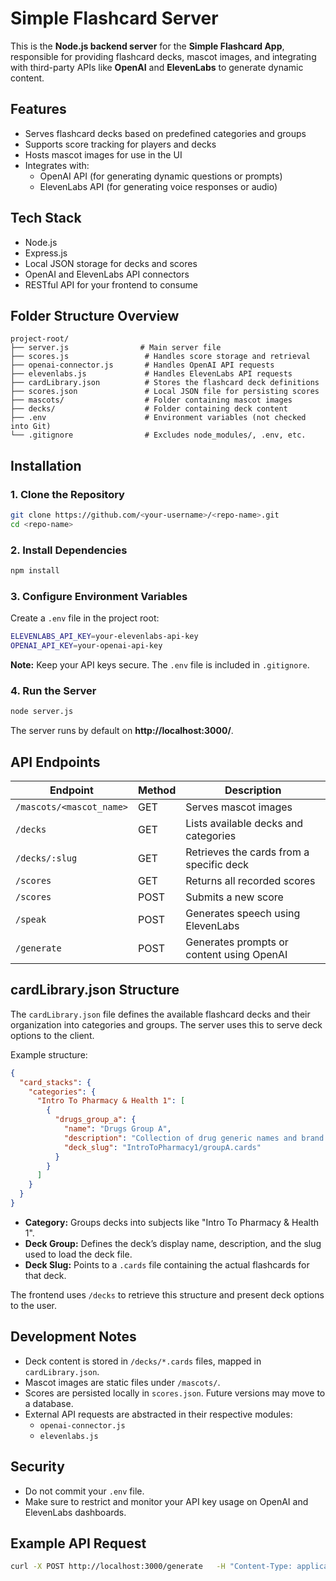 # Simple Flashcard Server

This is the **Node.js backend server** for the **Simple Flashcard App**, responsible for providing flashcard decks, mascot images, and integrating with third-party APIs like **OpenAI** and **ElevenLabs** to generate dynamic content.

## Features

- Serves flashcard decks based on predefined categories and groups
- Supports score tracking for players and decks
- Hosts mascot images for use in the UI
- Integrates with:
  - OpenAI API (for generating dynamic questions or prompts)
  - ElevenLabs API (for generating voice responses or audio)

## Tech Stack

- Node.js
- Express.js
- Local JSON storage for decks and scores
- OpenAI and ElevenLabs API connectors
- RESTful API for your frontend to consume

## Folder Structure Overview

```
project-root/
├── server.js                # Main server file
├── scores.js                 # Handles score storage and retrieval
├── openai-connector.js       # Handles OpenAI API requests
├── elevenlabs.js             # Handles ElevenLabs API requests
├── cardLibrary.json          # Stores the flashcard deck definitions
├── scores.json               # Local JSON file for persisting scores
├── mascots/                  # Folder containing mascot images
├── decks/                    # Folder containing deck content
├── .env                      # Environment variables (not checked into Git)
└── .gitignore                # Excludes node_modules/, .env, etc.
```

## Installation

### 1. Clone the Repository

```bash
git clone https://github.com/<your-username>/<repo-name>.git
cd <repo-name>
```

### 2. Install Dependencies

```bash
npm install
```

### 3. Configure Environment Variables

Create a `.env` file in the project root:

```bash
ELEVENLABS_API_KEY=your-elevenlabs-api-key
OPENAI_API_KEY=your-openai-api-key
```

**Note:** Keep your API keys secure. The `.env` file is included in `.gitignore`.

### 4. Run the Server

```bash
node server.js
```

The server runs by default on **http://localhost:3000/**.

## API Endpoints

| Endpoint                     | Method | Description                                     |
|------------------------------|--------|-------------------------------------------------|
| `/mascots/<mascot_name>`     | GET    | Serves mascot images                            |
| `/decks`                     | GET    | Lists available decks and categories            |
| `/decks/:slug`               | GET    | Retrieves the cards from a specific deck        |
| `/scores`                    | GET    | Returns all recorded scores                     |
| `/scores`                    | POST   | Submits a new score                             |
| `/speak`                     | POST   | Generates speech using ElevenLabs               |
| `/generate`                  | POST   | Generates prompts or content using OpenAI       |

## cardLibrary.json Structure

The `cardLibrary.json` file defines the available flashcard decks and their organization into categories and groups. The server uses this to serve deck options to the client.

Example structure:

```json
{
  "card_stacks": {
    "categories": {
      "Intro To Pharmacy & Health 1": [
        {
          "drugs_group_a": {
            "name": "Drugs Group A",
            "description": "Collection of drug generic names and brand names",
            "deck_slug": "IntroToPharmacy1/groupA.cards"
          }
        }
      ]
    }
  }
}
```

- **Category:** Groups decks into subjects like "Intro To Pharmacy & Health 1".
- **Deck Group:** Defines the deck’s display name, description, and the slug used to load the deck file.
- **Deck Slug:** Points to a `.cards` file containing the actual flashcards for that deck.

The frontend uses `/decks` to retrieve this structure and present deck options to the user.

## Development Notes

- Deck content is stored in `/decks/*.cards` files, mapped in `cardLibrary.json`.
- Mascot images are static files under `/mascots/`.
- Scores are persisted locally in `scores.json`. Future versions may move to a database.
- External API requests are abstracted in their respective modules:
  - `openai-connector.js`
  - `elevenlabs.js`

## Security

- Do not commit your `.env` file.
- Make sure to restrict and monitor your API key usage on OpenAI and ElevenLabs dashboards.

## Example API Request

```bash
curl -X POST http://localhost:3000/generate   -H "Content-Type: application/json"   -d '{"prompt":"Generate a pharmacy question"}'
```
